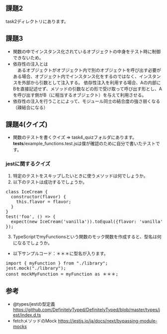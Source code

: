 ## 課題2
task2ディレクトリにあります。

## 課題3

- 関数の中でインスタンス化されているオブジェクトの中身をテスト時に制御できないため。
- 依存性の注入とは  
　あるオブジェクトがオブジェクト内で別のオブジェクトを呼び出す必要がある場合、オブジェクト内でインスタンス化をするのではなく、インスタンスを外部から引数として注入する。
依存性注入を利用する場合、Aの内部にBを直接記述せず、メソッドの引数などの形で受け取って呼び出す形とし、Aを呼び出す側がB（に相当するオブジェクト）を与えて利用させる。
- 依存性の注入を行うことによって、モジュール同士の結合度の強さ弱くなる（疎結合になる）

## 課題4(クイズ)
- 関数のテストを書くクイズ => task4_quizフォルダにあります。  
  __tests__/example_functions.test.jsは僕が確認のために自分で書いたテストです。

### jestに関するクイズ
1. 特定のテストをスキップしたいときに使うメソッドは何でしょうか。
2. 以下のテストは成功するでしょうか。
<pre>
class IceCream {
  constructor(flavor) {
    this.flavor = flavor;
  }
}
test('foo', () => {
  expect(new IceCream('vanilla')).toEqual({flavor: 'vanilla'});
});
</pre>
3. TypeScriptでmyFunctionsという関数のモック関数を作成すると、型名は何になるでしょうか。　　　
  - 以下サンプルコード：＊＊＊に型名が入ります。
<pre>
import { myFunction } from "./library";
jest.mock("./library");
const mockMyFunction = myFunction as ＊＊＊;
</pre>

## 参考
- @types/jestの型定義  
  https://github.com/DefinitelyTyped/DefinitelyTyped/blob/master/types/jest/index.d.ts
- fetchメソッドのMock
  https://jestjs.io/ja/docs/next/bypassing-module-mocks